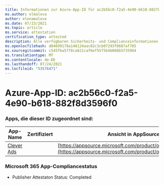 ```yaml
---
title: Informationen zur Azure-App-ID für ac2b56c0-f2a5-4e90-b618-882f8d3596f0
ms.author: elmalova
author: elenamalova
ms.date: 07/23/2021
ms.topic: article
ms.service: attestation
certification_type: attested
description: Alle verfügbaren Sicherheits- und Complianceinformationen für ac2b56c0-f2a5-4e90-b618-882f8d3596f0.
ms.openlocfilehash: d84699178a148124aac02c3cb07293f8687af705
ms.sourcegitcommit: c545fba57f8ca821caf6ef55f5b4b068b5f35984
ms.translationtype: MT
ms.contentlocale: de-DE
ms.lasthandoff: 07/24/2021
ms.locfileid: "53576471"
---
```

# <a name="azure-app-id-ac2b56c0-f2a5-4e90-b618-882f8d3596f0"></a>Azure-App-ID: ac2b56c0-f2a5-4e90-b618-882f8d3596f0


### <a name="apps-associated-with-this-id"></a>Apps, die dieser ID zugeordnet sind:
| **App-Name** | **Zertifiziert** | **Ansicht in AppSource** |
|--------------|---------------|-----------------------|
| [Clever Ads](https://docs.microsoft.com/microsoft-365-app-certification/forward/WA200001182) |  | [https://appsource.microsoft.com/product/office/WA200001182](https://appsource.microsoft.com/product/office/WA200001182) |

### <a name="microsoft-365-app-compliance-status"></a>Microsoft 365 App-Compliancestatus
- Publisher Attestaton Status: Completed
